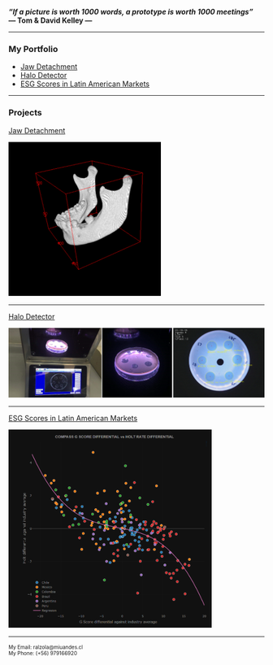 
**_“If a picture is worth 1000 words, a prototype is worth 1000 meetings”_ <br>
                                                  — Tom & David Kelley —**

---


### My Portfolio

- [Jaw Detachment](/1_Jaw_Detachment)
- [Halo Detector](/2_Halo_Detector)
- [ESG Scores in Latin American Markets](/3_ESG_Scores)

---

### Projects

[Jaw Detachment](/1_Jaw_Detachment)

<img src="images/JawDetachmentResults/Img_final.png" width="300" height="303">

---

[Halo Detector](/2_Halo_Detector)

<img src="images/Halo_Detector/intro.png?raw=true"/>

---

[ESG Scores in Latin American Markets](/3_ESG_Scores)

<img src="images/ESG/Fit.png" width="400" height="390">

---
<p style="font-size:10px"> My Email: ralzola@miuandes.cl <br> My Phone: (+56) 979166920 </p>
<!-- Remove above link if you don't want to attibute -->

